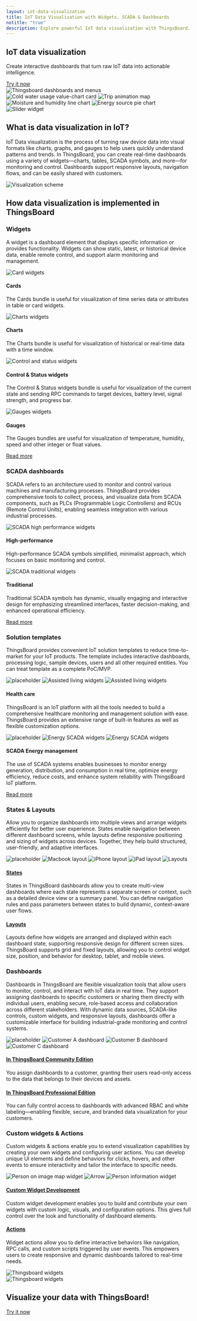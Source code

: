 ```yaml
---
layout: iot-data-visualization
title: IoT Data Visualization with Widgets, SCADA & Dashboards
notitle: "true"
description: Explore powerful IoT data visualization with ThingsBoard. Build interactive dashboards using charts, graphs, SCADA widgets, and control elements. Leverage states and responsive layouts for real-time monitoring, enhanced UX, decision-making, and industrial process optimization.
---
```


<div class="visualization-wrapper">
    <section class="visualization-hero">
        <div class="title">
            <h1>IoT data visualization</h1>
            <p>Create interactive dashboards that turn raw IoT data into actionable intelligence.</p>
            <a id="visualization_startFree" target="_blank" href="/installations/" class="button gtm_button">Try it now</a>
        </div>
        <div class="images">
            <div class="circle-bg"></div>
            <img src="/images/visualization/bar-chart.svg" class="visualization-hero-image" alt="Thingsboard dashboards and menus">
            <img src="/images/visualization/cold_water_usage.webp" class="visualization-hero-image-2" alt="Cold water usage value-chart card">
            <img src="/images/visualization/route_history.webp" class="visualization-hero-image-3" alt="Trip animation map">
            <img src="/images/visualization/moisture_himidity.webp" class="visualization-hero-image-4" alt="Moisture and humidity line chart">
            <img src="/images/visualization/energy_sources.webp" class="visualization-hero-image-5" alt="Energy source pie chart">
            <img src="/images/visualization/slider.webp" class="visualization-hero-image-6" alt="Slider widget">
        </div>
    </section>
    <section class="visualization-definition">
        <div class="title">
            <h2>What is data visualization in IoT?</h2>
            <p>IoT Data visualization is the process of turning raw device data into visual formats like charts, graphs, and gauges to help users quickly understand patterns and trends. In ThingsBoard, you can create real-time dashboards using a variety of widgets—charts, tables, SCADA symbols, and more—for monitoring and control. Dashboards support responsive layouts, navigation flows, and can be easily shared with customers.</p>
        </div>
        <img data-src="/images/visualization/visualization-scheme.svg" src="/images/visualization/visualization-scheme.svg" class="svg-animation" alt="Visualization scheme">
    </section>
    <section class="visualization-implementation">
        <h2>How data visualization is implemented in ThingsBoard</h2>
        <div class="block">
            <div class="title">
                <h3>Widgets</h3>
                <p>A widget is a dashboard element that displays specific information or provides functionality. Widgets can show static, latest, or historical device data, enable remote control, and support alarm monitoring and management.</p>
            </div>
            <div class="row">
                <div class="card">
                    <div class="image-container">
                        <img class="svg-animation" data-src="/images/visualization/cards.svg" src="/images/visualization/cards.svg" alt="Card widgets">
                    </div>
                    <div class="content">
                        <h4>Cards</h4>
                        <p>The Cards bundle is useful for visualization of time series data or attributes in table or card widgets.</p>
                    </div>
                </div>
                <div class="card">
                    <div class="image-container">
                        <img class="svg-animation" data-src="/images/visualization/charts.svg" src="/images/visualization/charts.svg" alt="Charts widgets">
                    </div>
                    <div class="content">
                        <h4>Charts</h4>
                        <p>The Charts bundle is useful for visualization of historical or real-time data with a time window.</p>
                    </div>
                </div>
            </div>
            <div class="row">
                <div class="card">
                    <div class="image-container">
                        <img class="svg-animation" data-src="/images/visualization/control.svg" src="/images/visualization/control.svg" alt="Control and status widgets">
                    </div>
                    <div class="content">
                        <h4>Control & Status widgets</h4>
                        <p>The Control & Status widgets bundle is useful for visualization of the current state and sending RPC commands to target devices, battery level, signal strength, and progress bar.</p>
                    </div>
                </div>
                <div class="card">
                    <div class="image-container">
                        <img class="svg-animation" data-src="/images/visualization/gauges.svg" src="/images/visualization/gauges.svg" alt="Gauges widgets">
                    </div>
                    <div class="content">
                        <h4>Gauges</h4>
                        <p>The Gauges bundles are useful for visualization of temperature, humidity, speed and other integer or float values.</p>
                    </div>
                </div>
            </div>
            <div class="block-link">
                <a href="/docs/user-guide/widgets/">Read more <i class="fas fa-chevron-right fa-md"></i></a>
            </div>
        </div>
        <div class="block">
            <div class="title">
                <h3>SCADA dashboards</h3>
                <p>SCADA refers to an architecture used to monitor and control various machines and manufacturing processes. ThingsBoard provides comprehensive tools to collect, process, and visualize data from SCADA components, such as PLCs (Programmable Logic Controllers) and RCUs (Remote Control Units), enabling seamless integration with various industrial processes.</p>
            </div>
            <div class="row">
                <div class="card">
                    <div class="image-container">
                        <img class="svg-animation" data-src="/images/visualization/SCADA-high-perf-section.svg" src="/images/visualization/SCADA-high-perf-section.svg" alt="SCADA high performance widgets">
                    </div>
                    <div class="content">
                        <h4>High-performance</h4>
                        <p>High-performance SCADA symbols simplified, minimalist approach, which focuses on basic monitoring and control.</p>
                    </div>
                </div>
                <div class="card">
                    <div class="image-container">
                        <img class="svg-animation" data-src="/images/visualization/SCADA-traditional-section.svg" src="/images/visualization/SCADA-traditional-section.svg" alt="SCADA traditional widgets">
                    </div>
                    <div class="content">
                        <h4>Traditional</h4>
                        <p>Traditional SCADA symbols has dynamic, visually engaging and interactive design  for emphasizing streamlined interfaces, faster decision-making, and enhanced operational efficiency.</p>
                    </div>
                </div>
            </div>
            <div class="block-link">
                <a href="/docs/user-guide/scada/">Read more <i class="fas fa-chevron-right fa-md"></i></a>
            </div>
        </div>
        <div class="block">
            <div class="title">
                <h3>Solution templates</h3>
                <p>ThingsBoard provides convenient IoT solution templates to reduce time-to-market for your IoT products. The template includes interactive dashboards, processing logic, sample devices, users and all other required entities. You can treat template as a complete PoC/MVP.</p>
            </div>
            <div class="row">
                <div class="card">
                    <div class="image-container solution-template">
                        <img src="/images/visualization/placeholder.png" alt="placeholder">
                        <img class="al1" src="/images/visualization/assisted-living-1.webp" alt="Assisted living widgets">
                        <img class="al2" src="/images/visualization/assisted-living-2.webp" alt="Assisted living widgets">
                    </div>
                    <div class="content">
                        <h4>Health care</h4>
                        <p>ThingsBoard is an IoT platform with all the tools needed to build a comprehensive healthcare monitoring and management solution with ease. ThingsBoard provides an extensive range of built-in features as well as flexible customization options.</p>
                    </div>
                </div>
                <div class="card">
                    <div class="image-container solution-template">
                        <img src="/images/visualization/placeholder.png" alt="placeholder">
                        <img class="d1" src="/images/visualization/energy_1.webp" alt="Energy SCADA widgets">
                        <img class="d2" src="/images/visualization/energy_2.webp" alt="Energy SCADA widgets">
                    </div>
                    <div class="content">
                        <h4>SCADA Energy management</h4>
                        <p>The use of SCADA systems enables businesses to monitor energy generation, distribution, and consumption in real time, optimize energy efficiency, reduce costs, and enhance system reliability with ThingsBoard IoT platform.</p>
                    </div>
                </div>
            </div>
            <div class="block-link">
                <a href="/iot-use-cases/">Read more <i class="fas fa-chevron-right fa-md"></i></a>
            </div>
        </div>
        <div class="block">
            <div class="title">
                <h3>States & Layouts</h3>
                <p>Allow you to organize dashboards into multiple views and arrange widgets efficiently for better user experience. States enable navigation between different dashboard screens, while layouts define responsive positioning and sizing of widgets across devices. Together, they help build structured, user-friendly, and adaptive interfaces.</p>
            </div>
            <div class="row no-margin">
                <div class="card image-only">
                    <div class="image-container layouts no-border">
                        <img src="/images/visualization/placeholder.png" alt="placeholder">
                        <img class="layout1 large" src="/images/visualization/layouts_macbook.webp" alt="Macbook layout">
                        <img class="layout2 large" src="/images/visualization/layouts_iphone.webp" alt="iPhone layout">
                        <img class="layout3 large" src="/images/visualization/layouts_ipad.webp" alt="iPad layout">
                        <img class="layout small" src="/images/visualization/layouts_image.webp" alt="Layouts">
                    </div>
                </div>
            </div>
            <div class="row no-margin">
                <div class="card">
                    <div class="content">
                        <h4><a href="/docs/user-guide/dashboards/#states">States</a></h4>
                        <p>States in ThingsBoard dashboards allow you to create multi-view dashboards where each state represents a separate screen or context, such as a detailed device view or a summary panel. You can define navigation rules and pass parameters between states to build dynamic, context-aware user flows.</p>
                    </div>
                </div>
                <div class="card">
                    <div class="content">
                        <h4><a href="/docs/user-guide/ui/layouts/">Layouts</a></h4>
                        <p>Layouts define how widgets are arranged and displayed within each dashboard state, supporting responsive design for different screen sizes. ThingsBoard supports grid and fixed layouts, allowing you to control widget size, position, and behavior for desktop, tablet, and mobile views.</p>
                    </div>
                </div>
            </div>
        </div>
        <div class="block">
            <div class="title">
                <h3>Dashboards</h3>
                <p>Dashboards in ThingsBoard are flexible visualization tools that allow users to monitor, control, and interact with IoT data in real time. They support assigning dashboards to specific customers or sharing them directly with individual users, enabling secure, role-based access and collaboration across different stakeholders. With dynamic data sources, SCADA-like controls, custom widgets, and responsive layouts, dashboards offer a customizable interface for building industrial-grade monitoring and control systems.</p>
            </div>
            <div class="row no-margin">
                <div class="card image-only">
                    <div class="image-container customers no-border">
                        <img src="/images/visualization/placeholder.png" alt="placeholder">
                        <img class="customerA" src="/images/visualization/customer_a.webp" alt="Customer A dashboard">
                        <img class="customerB" src="/images/visualization/customer_b.webp" alt="Customer B dashboard">
                        <img class="customerC" src="/images/visualization/customer_c.webp" alt="Customer C dashboard">
                    </div>
                </div>
            </div>
            <div class="row no-margin">
                <div class="card">
                    <div class="content">
                        <h4><a href="/docs/getting-started-guides/helloworld/#step-7-assign-device-and-dashboard-to-customer">In ThingsBoard Community Edition</a></h4>
                        <p>You assign dashboards to a customer, granting their users read-only access to the data that belongs to their devices and assets.</p>
                    </div>
                </div>
                <div class="card">
                    <div class="content">
                        <h4><a href="/docs/getting-started-guides/helloworld-pe/#step-7-share-dashboard-with-customers">In ThingsBoard Professional Edition</a></h4>
                        <p>You can fully control access to dashboards with advanced RBAC and white labeling—enabling flexible, secure, and branded data visualization for your customers.</p>
                    </div>
                </div>
            </div>
        </div>
        <div class="block">
            <div class="title">
                <h3>Custom widgets & Actions</h3>
                <p>Custom widgets & actions enable you to extend visualization capabilities by creating your own widgets and configuring user actions. You can develop unique UI elements and define behaviors for clicks, hovers, and other events to ensure interactivity and tailor the interface to specific needs.</p>
            </div>
            <div class="row no-margin">
                <div class="card image-only">
                    <div class="image-container custom no-border">
                        <img class="left" src="/images/visualization/left_img.webp" alt="Person on image map widget">
                        <img class="arrow" src="/images/visualization/arrow.svg" alt="Arrow">
                        <img class="right" src="/images/visualization/guest_info.webp" alt="Person information widget">
                    </div>
                </div>
            </div>
            <div class="row no-margin">
                <div class="card">
                    <div class="content">
                        <h4><a href="/docs/user-guide/contribution/widgets-development/">Custom Widget Development</a></h4>
                        <p>Custom widget development enables you to build and contribute your own widgets with custom logic, visuals, and configuration options. This gives full control over the look and functionality of dashboard elements.</p>
                    </div>
                </div>
                <div class="card">
                    <div class="content">
                        <h4><a href="/docs/user-guide/ui/widget-actions/">Actions</a></h4>
                        <p>Widget actions allow you to define interactive behaviors like navigation, RPC calls, and custom scripts triggered by user events. This empowers users to create responsive and dynamic dashboards tailored to real-time needs.</p>
                    </div>
                </div>
            </div>
        </div>
    </section>
    <section class="widgets">
        <div class="widgets-slide">
            <img src="/images/visualization/widgets_part.webp" alt="Thingsboard widgets">
        </div>
        <div class="widgets-slide">
            <img src="/images/visualization/widgets_part.webp" alt="Thingsboard widgets">
        </div>
    </section>
    <section class="visualize-with-tb">
        <h2>Visualize your data with ThingsBoard!</h2>
        <a id="visualization_startFree" target="_blank" href="/pricing/" class="button gtm_button">Try it now</a>
    </section>
</div>
